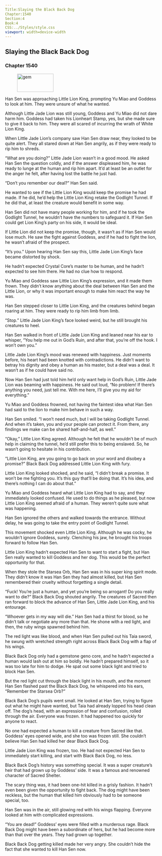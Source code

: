 ```yaml
---
Title:Slaying the Black Back Dog 
Chapter:1540 
Section:4 
Book:4 
CSS:../Styles/style.css 
viewport: width=device-width
---
```

  
## Slaying the Black Back Dog
### Chapter 1540
  
<figure>
	<img src="../Images/gem.gif" alt="gem" id="gem" width="120" height="60" />
</figure>
  

  
Han Sen was approaching Little Lion King, prompting Yu Miao and Goddess to look at him. They were unsure of what he wanted.

Although Little Jade Lion was still young, Goddess and Yu Miao did not dare harm him. Goddess had taken his Lionheart Stamp, yes, but she made sure to give it back to him. They were all scared of incurring the wrath of White Lion King.

When Little Jade Lion’s company saw Han Sen draw near, they looked to be quite alert. They all stared down at Han Sen angrily, as if they were ready to rip him to shreds.

“What are you doing?” Little Jade Lion wasn’t in a good mood. He asked Han Sen the question coldly, and if the answer displeased him, he was ready to lunge at the human and rip him apart. It’d at least be an outlet for the anger he felt, after having lost the battle he just had.

“Don’t you remember our deal?” Han Sen said.

He wanted to see if the Little Lion King would keep the promise he had made. If he did, he’d help the Little Lion King retake the Godlight Tunnel. If he did that, at least the creature would benefit in some way.

Han Sen did not have many people working for him, and if he took the Godlight Tunnel, he wouldn’t have the numbers to safeguard it. If Han Sen could get Lion King’s party on his side, it would be ideal.

If Little Lion did not keep the promise, though, it wasn’t as if Han Sen would lose much. He saw the fight against Goddess, and if he had to fight the lion, he wasn’t afraid of the prospect.

“It’s you.” Upon hearing Han Sen say this, Little Jade Lion King’s face became distorted by shock.

He hadn’t expected Crystal Core’s master to be human, and he hadn’t expected to see him there. He had no clue how to respond.

Yu Miao and Goddess saw Little Lion King’s expression, and it made them frown. They didn’t know anything about the deal between Han Sen and the Little Lion, or why it was important enough to make him react the way he was.

Han Sen stepped closer to Little Lion King, and the creatures behind began roaring at him. They were ready to rip him limb from limb.

“Stop.” Little Jade Lion King’s face looked weird, but he still brought his creatures to heel.

Han Sen walked in front of Little Jade Lion King and leaned near his ear to whisper, “You help me out in God’s Ruin, and after that, you’re off the hook. I won’t own you.”

Little Jade Lion King’s mood was renewed with happiness. Just moments before, his heart had been knotted with contradictions. He didn’t want to betray his dignity and obey a human as his master, but a deal was a deal. It wasn’t as if he could have said no.

Now Han Sen had just told him he’d only want help in God’s Ruin, Little Jade Lion was beaming with happiness. He said out loud, “No problem! If there’s anything you need, just tell me. With me here, I’ll give you my aid for everything.”

Yu Miao and Goddess frowned, not having the faintest idea what Han Sen had said to the lion to make him behave in such a way.

Han Sen smiled. “I won’t need much, but I will be taking Godlight Tunnel. And when it’s taken, you and your people can protect it. From there, any findings we make can be shared half-and-half, as well.”

“Okay,” Little Lion King agreed. Although he felt that he wouldn’t be of much help in claiming the tunnel, he’d still prefer this to being enslaved. So, he wasn’t going to hesitate in his contribution.

“Little Lion King, are you going to go back on your word and disobey a promise?” Black Back Dog addressed Little Lion King with fury.

Little Lion King looked shocked, and he said, “I didn’t break a promise. It won’t be me fighting you. It’s this guy that’ll be doing that. It’s his idea, and there’s nothing I can do about that.”

Yu Miao and Goddess heard what Little Lion King had to say, and they immediately looked confused. He used to do things as he pleased, but now Little Lion King seemed afraid of a human. They weren’t quite sure what was happening.

Han Sen ignored the others and walked towards the entrance. Without delay, he was going to take the entry point of Godlight Tunnel.

This movement shocked even Little Lion King. Although he was cocky, he wouldn’t ignore Goddess, surely. Clenching his jaw, he brought his troops forward to follow Han Sen.

Little Lion King hadn’t expected Han Sen to want to start a fight, but Han Sen really wanted to kill Goddess and her dog. This would be the perfect opportunity for that.

When they stole the Starsea Orb, Han Sen was in his super king spirit mode. They didn’t know it was Han Sen they had almost killed, but Han Sen remembered their cruelty without forgetting a single detail.

“Fuck! You’re just a human, and yet you’re being so arrogant! Do you really want to die?” Black Back Dog shouted angrily. The creatures of Sacred then ran forward to block the advance of Han Sen, Little Jade Lion King, and his entourage.

“Whoever gets in my way will die.” Han Sen had a thirst for blood, so he didn’t talk or negotiate any more than that. He shone with a red light, and then, the ruby wings spawned behind him.

The red light was like blood, and when Han Sen pulled out his Taia sword, he swung with wretched strength right across Black Back Dog with a flap of his wings.

Black Back Dog only had a gemstone geno core, and he hadn’t expected a human would lash out at him so boldly. He hadn’t prepared himself, so it was too late for him to dodge. He spat out some black light and tried to block Han Sen.

But the red light cut through the black light in his mouth, and the moment Han Sen flashed past the Black Back Dog, he whispered into his ears, “Remember the Starsea Orb?”

Black Back Dog’s pupils went small. He looked at Han Sen, trying to figure out what he might have wanted, but Taia had already lopped his head clean off. The dog’s head, with an expression of fear and confusion, rolled through the air. Everyone was frozen. It had happened too quickly for anyone to react.

No one had expected a human to kill a creature from Sacred like that. Goddess’ eyes opened wide, and she too was frozen still. She couldn’t believe Han Sen had killed her dear Black Back Dog.

Little Jade Lion King was frozen, too. He had not expected Han Sen to immediately start killing, and start with Black Back Dog, no less.

Black Back Dog’s history was something special. It was a super creature’s heir that had grown up by Goddess’ side. It was a famous and renowned character of Sacred Shelter.

The scary thing was, it had been one-hit killed in a grisly fashion. It hadn’t even been given the opportunity to fight back. The dog might have been reckless, but the human that killed him obviously had to be someone special, too.

Han Sen was in the air, still glowing red with his wings flapping. Everyone looked at him with complicated expressions.

“You are dead!” Goddess’ eyes were filled with a murderous rage. Black Back Dog might have been a subordinate of hers, but he had become more than that over the years. They had grown up together.

Black Back Dog getting killed made her very angry. She couldn’t hide the fact that she wanted to kill Han Sen now.